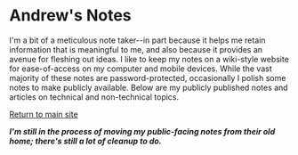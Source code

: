 # Andrew's Notes

I'm a bit of a meticulous note taker--in part because it helps me retain information that is meaningful to me, and also because it provides an avenue for fleshing out ideas. I like to keep my notes on a wiki-style website for ease-of-access on my computer and mobile devices. While the vast majority of these notes are password-protected, occasionally I polish some notes to make publicly available. Below are my publicly published notes and articles on technical and non-technical topics.

[Return to main site](https://andrewtorgesen.com)

***I'm still in the process of moving my public-facing notes from their old home; there's still a lot of cleanup to do.***
